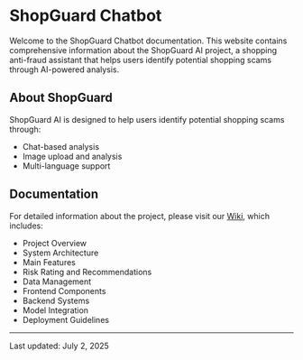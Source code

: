 # ShopGuard Chatbot

Welcome to the ShopGuard Chatbot documentation. This website contains comprehensive information about the ShopGuard AI project, a shopping anti-fraud assistant that helps users identify potential shopping scams through AI-powered analysis.

## About ShopGuard

ShopGuard AI is designed to help users identify potential shopping scams through:

- Chat-based analysis
- Image upload and analysis
- Multi-language support

## Documentation

For detailed information about the project, please visit our [Wiki](shopguard-chatbot_wiki.md), which includes:

- Project Overview
- System Architecture
- Main Features
- Risk Rating and Recommendations
- Data Management
- Frontend Components
- Backend Systems
- Model Integration
- Deployment Guidelines


---

Last updated: July 2, 2025

